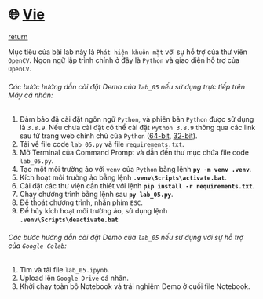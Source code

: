 # :globe_with_meridians: [Vie](../lab_05/)
[return](../lab_05/)

Mục tiêu của bài lab này là `Phát hiện khuôn mặt` với sự hỗ trợ của thư viên `OpenCV`. Ngon ngữ lập trình chính ở đây là `Python` và giao diện hỗ trợ của `OpenCV`.

###### Các bước hướng dẫn cài đặt Demo của `lab_05` nếu sử dụng trực tiếp trên Máy cá nhân:
1. Đảm bảo đã cài đặt ngôn ngữ `Python`, và phiên bản `Python` được sử dụng là `3.8.9`. Nếu chưa cài đặt có thể cài đặt `Python 3.8.9` thông qua các link sau từ trang web chính chủ của `Python` ([64-bit](https://www.python.org/ftp/python/3.8.9/python-3.8.9-amd64.exe), [32-bit](https://www.python.org/ftp/python/3.8.9/python-3.8.9.exe)).
2. Tải về file code `lab_05.py` và file `requirements.txt`.
3. Mở Terminal của Command Prompt và dẫn đến thư mục chứa file code `lab_05.py`.
4. Tạo một môi trường ảo với `venv` của `Python` bằng lệnh **`py -m venv .venv`**.
5. Kích hoạt môi trường ảo bằng lệnh **`.venv\Scripts\activate.bat`**.
6. Cài đặt các thư viện cần thiết với lệnh **`pip install -r requirements.txt`**.
7. Chạy chương trình bằng lệnh sau **`py lab_05.py`**.
8. Để thoát chương trình, nhấn phím `ESC`.
9. Để hủy kích hoạt môi trường ảo, sử dụng lệnh **`.venv\Scripts\deactivate.bat`**

###### Các bước hướng dẫn cài đặt Demo của `lab_05` nếu sử dụng với sự hỗ trợ của `Google Colab`:
1. Tìm và tải file `lab_05.ipynb`.
2. Upload lên `Google Drive` cá nhân.
3. Khởi chạy toàn bộ Notebook và trải nghiệm Demo ở cuối file Notebook.